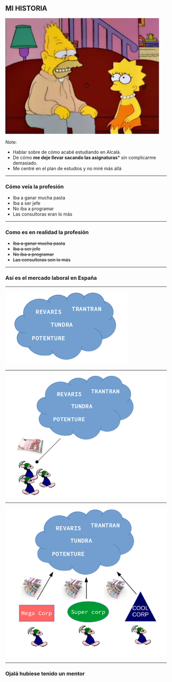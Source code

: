 ## MI HISTORIA

![Simpson](assets/img/simpson.jpg)


Note:
- Hablar sobre de cómo acabé estudiando en Alcalá. 
- De cómo **me deje llevar sacando las asignaturas*** sin complicarme demasiado. 
- Me centré en el plan de estudios y no miré más allá

---

### Cómo veía la profesión

- Iba a ganar mucha pasta
- Iba a ser jefe
- No iba a programar
- Las consultoras eran lo más

--- 

### Como es en realidad la profesión

- ~~Iba a ganar mucha pasta~~
- ~~Iba a ser jefe~~
- ~~No iba a programar~~
- ~~Las consultoras son lo más~~

---

### Así es el mercado laboral en España

---

![Consultora](assets/img/consultora.png)

---

![juniors](assets/img/juniors.png)

---

![money](assets/img/money.png)

---

### Ojalá hubiese tenido un mentor
